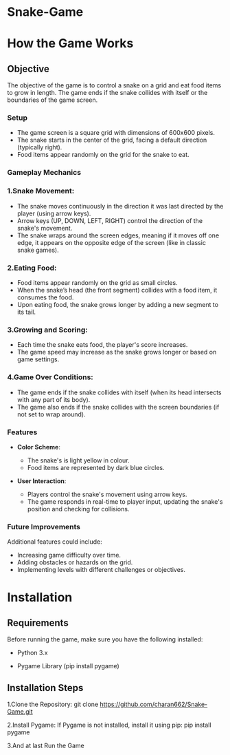 # Snake-Game
# How the Game Works

## Objective

The objective of the game is to control a snake on a grid and eat food items to grow in length. The game ends if the snake collides with itself or the boundaries of the game screen.

### Setup 

 - The game screen is a square grid with dimensions of 600x600 pixels.
 - The snake starts in the center of the grid, facing a default direction (typically right).
 - Food items appear randomly on the grid for the snake to eat.

### Gameplay Mechanics

 ### 1.Snake Movement:

  - The snake moves continuously in the direction it was last directed by the player (using arrow keys).
  - Arrow keys (UP, DOWN, LEFT, RIGHT) control the direction of the snake's movement.
  - The snake wraps around the screen edges, meaning if it moves off one edge, it appears on the opposite edge of the screen (like in classic snake games).

 ### 2.Eating Food:

  - Food items appear randomly on the grid as small circles.
  - When the snake’s head (the front segment) collides with a food item, it consumes the food.
  - Upon eating food, the snake grows longer by adding a new segment to its tail.

 ### 3.Growing and Scoring:

  - Each time the snake eats food, the player's score increases.
  - The game speed may increase as the snake grows longer or based on game settings.

 ### 4.Game Over Conditions:

  - The game ends if the snake collides with itself (when its head intersects with any part of its body).
  - The game also ends if the snake collides with the screen boundaries (if not set to wrap around).

### Features

- **Color Scheme**:

   - The snake's is light yellow in colour.
   - Food items are represented by dark blue circles.

- **User Interaction**:

   - Players control the snake's movement using arrow keys.
   - The game responds in real-time to player input, updating the snake's position and checking for collisions.

### Future Improvements

Additional features could include:
 - Increasing game difficulty over time.
 - Adding obstacles or hazards on the grid.
 - Implementing levels with different challenges or objectives.

# Installation

## Requirements

Before running the game, make sure you have the following installed:

 - Python 3.x

 - Pygame Library (pip install pygame)

## Installation Steps

 1.Clone the Repository: git clone https://github.com/charan662/Snake-Game.git

 2.Install Pygame: If Pygame is not installed, install it using pip: pip install pygame

 3.And at last Run the Game
